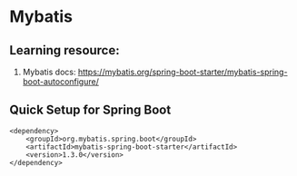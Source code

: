 # Mybatis

## Learning resource: 

1. Mybatis docs: <https://mybatis.org/spring-boot-starter/mybatis-spring-boot-autoconfigure/>

## Quick Setup for Spring Boot


```
<dependency>
    <groupId>org.mybatis.spring.boot</groupId>
    <artifactId>mybatis-spring-boot-starter</artifactId>
    <version>1.3.0</version>
</dependency>
```






